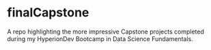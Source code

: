 # finalCapstone

A repo highlighting the more impressive Capstone projects completed during my HyperionDev Bootcamp in Data Science Fundamentals.
